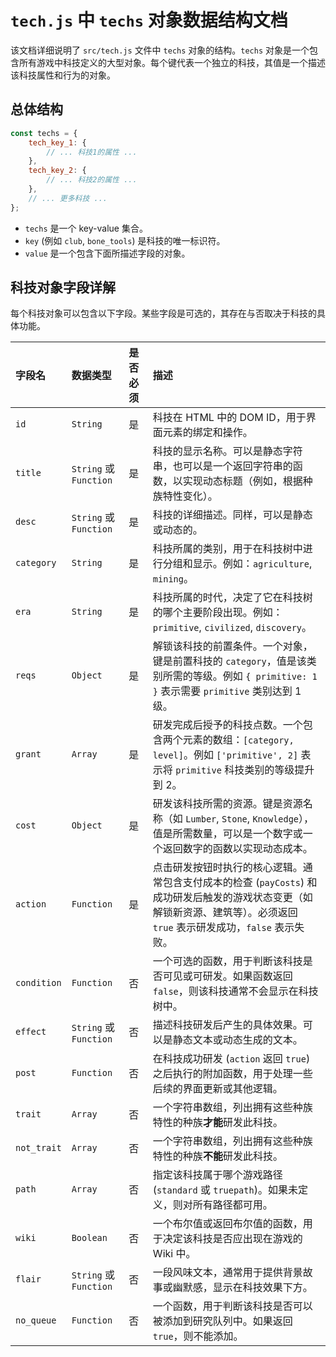 # `tech.js` 中 `techs` 对象数据结构文档

该文档详细说明了 `src/tech.js` 文件中 `techs` 对象的结构。`techs` 对象是一个包含所有游戏中科技定义的大型对象。每个键代表一个独立的科技，其值是一个描述该科技属性和行为的对象。

## 总体结构

```javascript
const techs = {
    tech_key_1: {
        // ... 科技1的属性 ...
    },
    tech_key_2: {
        // ... 科技2的属性 ...
    },
    // ... 更多科技 ...
};
```

- `techs` 是一个 key-value 集合。
- `key` (例如 `club`, `bone_tools`) 是科技的唯一标识符。
- `value` 是一个包含下面所描述字段的对象。

## 科技对象字段详解

每个科技对象可以包含以下字段。某些字段是可选的，其存在与否取决于科技的具体功能。

| 字段名 | 数据类型 | 是否必须 | 描述 |
| :--- | :--- | :--- | :--- |
| `id` | `String` | 是 | 科技在 HTML 中的 DOM ID，用于界面元素的绑定和操作。 |
| `title` | `String` 或 `Function` | 是 | 科技的显示名称。可以是静态字符串，也可以是一个返回字符串的函数，以实现动态标题（例如，根据种族特性变化）。 |
| `desc` | `String` 或 `Function` | 是 | 科技的详细描述。同样，可以是静态或动态的。 |
| `category` | `String` | 是 | 科技所属的类别，用于在科技树中进行分组和显示。例如：`agriculture`, `mining`。 |
| `era` | `String` | 是 | 科技所属的时代，决定了它在科技树的哪个主要阶段出现。例如：`primitive`, `civilized`, `discovery`。 |
| `reqs` | `Object` | 是 | 解锁该科技的前置条件。一个对象，键是前置科技的 `category`，值是该类别所需的等级。例如 `{ primitive: 1 }` 表示需要 `primitive` 类别达到 1 级。 |
| `grant` | `Array` | 是 | 研发完成后授予的科技点数。一个包含两个元素的数组：`[category, level]`。例如 `['primitive', 2]` 表示将 `primitive` 科技类别的等级提升到 2。 |
| `cost` | `Object` | 是 | 研发该科技所需的资源。键是资源名称（如 `Lumber`, `Stone`, `Knowledge`），值是所需数量，可以是一个数字或一个返回数字的函数以实现动态成本。 |
| `action` | `Function` | 是 | 点击研发按钮时执行的核心逻辑。通常包含支付成本的检查 (`payCosts`) 和成功研发后触发的游戏状态变更（如解锁新资源、建筑等）。必须返回 `true` 表示研发成功，`false` 表示失败。 |
| `condition` | `Function` | 否 | 一个可选的函数，用于判断该科技是否可见或可研发。如果函数返回 `false`，则该科技通常不会显示在科技树中。 |
| `effect` | `String` 或 `Function` | 否 | 描述科技研发后产生的具体效果。可以是静态文本或动态生成的文本。 |
| `post` | `Function` | 否 | 在科技成功研发 (`action` 返回 `true`) 之后执行的附加函数，用于处理一些后续的界面更新或其他逻辑。 |
| `trait` | `Array` | 否 | 一个字符串数组，列出拥有这些种族特性的种族**才能**研发此科技。 |
| `not_trait` | `Array` | 否 | 一个字符串数组，列出拥有这些种族特性的种族**不能**研发此科技。 |
| `path` | `Array` | 否 | 指定该科技属于哪个游戏路径 (`standard` 或 `truepath`)。如果未定义，则对所有路径都可用。 |
| `wiki` | `Boolean` | 否 | 一个布尔值或返回布尔值的函数，用于决定该科技是否应出现在游戏的 Wiki 中。 |
| `flair` | `String` 或 `Function` | 否 | 一段风味文本，通常用于提供背景故事或幽默感，显示在科技效果下方。 |
| `no_queue` | `Function` | 否 | 一个函数，用于判断该科技是否可以被添加到研究队列中。如果返回 `true`，则不能添加。 |
